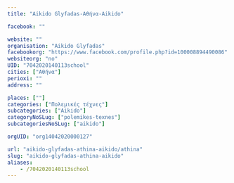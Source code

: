 ```yaml
---
title: "Aikido Glyfadas-Αθήνα-Aikido"

facebook: ""

website: ""
organisation: "Aikido Glyfadas"
facebookorg: "https://www.facebook.com/profile.php?id=100008894490086"
websiteorg: "no"
UID: "7042020140113school"
cities: ["Αθήνα"]
perioxi: ""
address: ""

places: [""]
categories: ["Πολεμικές τέχνες"]
subcategories: ["Aikido"]
categoryNoSLug: ["polemikes-texnes"]
subcategoriesNoSLug: ["aikido"]

orgUID: "org14042020000127"

url: "aikido-glyfadas-athina-aikido/athina"
slug: "aikido-glyfadas-athina-aikido"
aliases:
    - /7042020140113school
---
```





